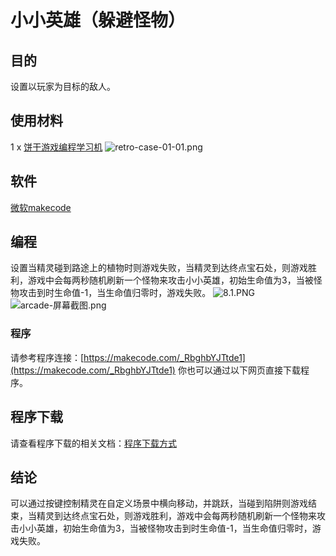 # 小小英雄（躲避怪物）

## 目的
设置以玩家为目标的敌人。

## 使用材料
1 x [饼干游戏编程学习机](https://item.taobao.com/item.htm?spm=a1z10.5-c-s.w4002-18602834185.82.51a95ccfE1IJt1&id=644090757603)
![retro-case-01-01.png](https://cdn.nlark.com/yuque/0/2021/png/12684684/1621233755322-38761c3b-1c63-4d42-8337-27eea0639b13.png#clientId=uc08f3f5e-063b-4&from=ui&height=286&id=uba8c422a&margin=%5Bobject%20Object%5D&name=retro-case-01-01.png&originHeight=497&originWidth=400&originalType=binary&ratio=1&size=213971&status=done&style=none&taskId=u7c9fbd93-5aff-4727-beab-ca35453f769&width=230)

## 软件
[微软makecode](https://arcade.makecode.com/)

## 编程
设置当精灵碰到路途上的植物时则游戏失败，当精灵到达终点宝石处，则游戏胜利，游戏中会每两秒随机刷新一个怪物来攻击小小英雄，初始生命值为3，当被怪物攻击到时生命值-1，当生命值归零时，游戏失败。
![8.1.PNG](https://cdn.nlark.com/yuque/0/2021/png/12684684/1621319562104-48b8d830-e26d-450f-adc7-2a6d09ee362c.png#clientId=ubb50fe9e-c4b2-4&from=ui&id=uea0a6d7d&margin=%5Bobject%20Object%5D&name=8.1.PNG&originHeight=361&originWidth=525&originalType=binary&ratio=1&size=44768&status=done&style=none&taskId=u48a8c46c-4339-4a64-927f-cdf9c3b157b)
![arcade-屏幕截图.png](https://cdn.nlark.com/yuque/0/2021/png/12684684/1623135363818-84a6cd70-4c3d-4227-bf33-6cd832f48c01.png#clientId=uc0b8a8d1-6047-4&from=drop&height=880&id=u155f27f4&margin=%5Bobject%20Object%5D&name=arcade-%E5%B1%8F%E5%B9%95%E6%88%AA%E5%9B%BE.png&originHeight=2852&originWidth=1944&originalType=binary&ratio=1&size=594602&status=done&style=none&taskId=u5bd168f0-8300-4bde-b925-1be4dd3ee88&width=600)

### 程序
请参考程序连接：[https://makecode.com/_RbghbYJTtde1](https://makecode.com/_RbghbYJTtde1)
你也可以通过以下网页直接下载程序。

## 程序下载
请查看程序下载的相关文档：[程序下载方式](https://www.yuque.com/elecfreaks-learn/retro/wxo25w)

## 结论
可以通过按键控制精灵在自定义场景中横向移动，并跳跃，当碰到陷阱则游戏结束，当精灵到达终点宝石处，则游戏胜利，游戏中会每两秒随机刷新一个怪物来攻击小小英雄，初始生命值为3，当被怪物攻击到时生命值-1，当生命值归零时，游戏失败。
